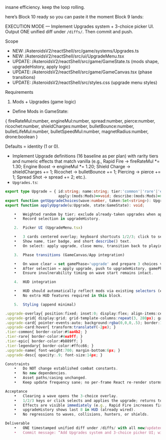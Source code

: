 insane efficiency. keep the loop rolling.

here’s Block 10 ready so you can paste it the moment Block 9 lands:

EXECUTION MODE — Implement Upgrades system + 3-choice picker UI. Output ONE unified diff under `/diffs/`. Then commit and push.

Scope
- NEW:    /AsteroidsV2/reactShell/src/game/systems/Upgrades.ts
- NEW:    /AsteroidsV2/reactShell/src/ui/UpgradeMenu.tsx
- UPDATE: /AsteroidsV2/reactShell/src/game/GameState.ts  (mods shape, upgradeHistory, apply logic)
- UPDATE: /AsteroidsV2/reactShell/src/game/GameCanvas.tsx (phase transitions)
- UPDATE: /AsteroidsV2/reactShell/src/styles.css (upgrade menu styles)

Requirements

1) Mods + Upgrades (game logic)
- Define Mods in GameState: 

{ fireRateMul:number, engineMul:number, spread:number, pierce:number, ricochet:number,
shieldCharges:number, bulletBounce:number, bulletLifeMul:number, bulletSpeedMul:number,
magnetRadius:number, drone:boolean }

Defaults = identity (1 or 0).
- Implement Upgrade definitions (16 baseline as per plan) with rarity tiers and numeric effects that match vanilla (e.g., Rapid Fire → fireRateMul *= 1.30; Engine Boost → engineMul *= 1.20; Shield Charge → shieldCharges += 1; Ricochet → bulletBounce += 1; Piercing → pierce += 1; Spread Shot → spread += 2; etc.).
- `Upgrades.ts`:
```ts
export type Upgrade = { id:string; name:string; tier:'common'|'rare'|'epic'|'legendary';
                        apply:(mods:Mods)=>void; describe:(mods:Mods)=>string; };
export function getUpgradeChoices(wave:number, taken:Set<string>): Upgrade[];
export function applyUpgrade(u:Upgrade, state:GameState): void;

	•	Weighted random by tier; exclude already-taken upgrades when appropriate.
	•	Record selection in upgradeHistory.

	2.	Picker UI (UpgradeMenu.tsx)

	•	3 cards centered overlay; keyboard shortcuts 1/2/3; click to select.
	•	Show name, tier badge, and short describe() text.
	•	On select: apply upgrade, close menu, transition back to playing.

	3.	Phase transitions (GameCanvas/App integration)

	•	On wave clear → set gamePhase='upgrade' and prepare 3 choices via getUpgradeChoices.
	•	After selection → apply upgrade, push to upgradeHistory, gamePhase='playing', spawn next wave per existing logic.
	•	Ensure invulnerability timing on wave start remains intact.

	4.	HUD integration

	•	HUD should automatically reflect mods via existing selectors (e.g., shieldCharges, possibly show last upgrade in the bottom-left list already wired).
	•	No extra HUD features required in this block.

	5.	Styling (append minimal)

.upgrade-overlay{ position:fixed; inset:0; display:flex; align-items:center; justify-content:center; z-index:7000; background:rgba(0,0,0,.35); }
.upgrade-grid{ display:grid; grid-template-columns:repeat(3, 280px); gap:16px; }
.upgrade-card{ pointer-events:auto; background:rgba(0,0,0,.5); border:1px solid rgba(255,255,255,.18); border-radius:12px; padding:16px; cursor:pointer; transition:transform .12s; }
.upgrade-card:hover{ transform:translateY(-2px); }
.tier-common{ border-color:#9aa4b2; }
.tier-rare{ border-color:#4ea9ff; }
.tier-epic{ border-color:#b889ff; }
.tier-legendary{ border-color:#ffcc66; }
.upgrade-name{ font-weight:700; margin-bottom:6px; }
.upgrade-desc{ opacity:.9; font-size:14px; }

Constraints
	•	Do NOT change established combat constants.
	•	No new dependencies.
	•	Asset paths/casing unchanged.
	•	Keep update frequency sane; no per-frame React re-render storms.

Acceptance
	•	Clearing a wave opens the 3-choice overlay.
	•	1/2/3 keys or click selects and applies the upgrade; returns to gameplay.
	•	Effects are visible immediately (e.g., Rapid Fire increases fire rate; Shield Charge increments shield count; Spread adds side bullets; Pierce/Ricochet modify bullet behavior if those are already supported hooks; if hooks not present yet, wire no-op now but store mods so later blocks use them).
	•	upgradeHistory shows last 8 in HUD (already wired).
	•	No regressions to waves, collisions, hunters, or shields.

Deliverable
	•	ONE timestamped unified diff under /diffs/ with all new/updated files.
	•	Commit message: “Add Upgrades system and 3-choice picker UI; wire wave-clear → upgrade → resume”.

